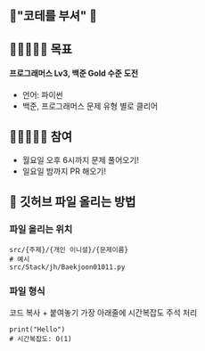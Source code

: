 ## 👊"코테를 부셔" 👊

## 👩🏻‍🤝‍🧑🏿 목표

#### 프로그래머스 Lv3, 백준 Gold 수준 도전

- 언어: 파이썬
- 백준, 프로그래머스 문제 유형 별로 클리어

## 👩🏻‍🤝‍🧑🏿 참여

- 월요일 오후 6시까지 문제 풀어오기!
- 일요일 밤까지 PR 해오기!

## 🤖 깃허브 파일 올리는 방법

### 파일 올리는 위치

```
src/{주제}/{개인 이니셜}/{문제이름}
# 예시
src/Stack/jh/Baekjoon01011.py
```

### 파일 형식

코드 복사 + 붙여놓기
가장 아래줄에 시간복잡도 주석 처리

```
print("Hello")
# 시간복잡도: O(1)
```
